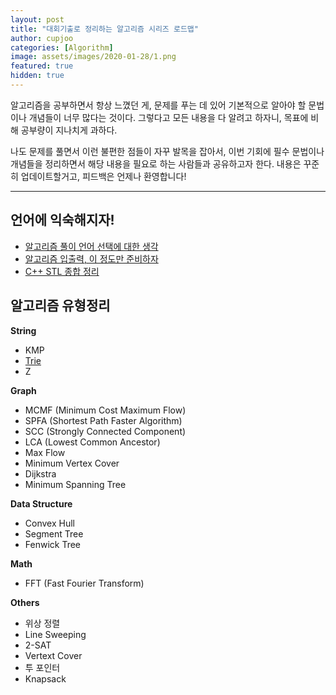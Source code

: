 ```yaml
---
layout: post
title: "대회기출로 정리하는 알고리즘 시리즈 로드맵"
author: cupjoo
categories: [Algorithm]
image: assets/images/2020-01-28/1.png
featured: true
hidden: true
---
```


알고리즘을 공부하면서 항상 느꼈던 게, 문제를 푸는 데 있어 기본적으로 알아야 할 문법이나 개념들이 너무 많다는 것이다. 그렇다고 모든 내용을 다 알려고 하자니, 목표에 비해 공부량이 지나치게 과하다.

나도 문제를 풀면서 이런 불편한 점들이 자꾸 발목을 잡아서, 이번 기회에 필수 문법이나 개념들을 정리하면서 해당 내용을 필요로 하는 사람들과 공유하고자 한다. 내용은 꾸준히 업데이트할거고, 피드백은 언제나 환영합니다!

---

## 언어에 익숙해지자!

- [알고리즘 풀이 언어 선택에 대한 생각](https://cupjoo.github.io/알고리즘-풀이-언어-선택에-대한-생각)
- [알고리즘 입출력, 이 정도만 준비하자](https://cupjoo.github.io/알고리즘-입출력-이-정도만-준비하자)
- [C++ STL 종합 정리](https://cupjoo.github.io/C++-STL-종합-정리)

## 알고리즘 유형정리

**String**

- KMP
- [Trie](https://cupjoo.github.io/알고리즘-유형정리-Trie)
- Z

**Graph**

- MCMF (Minimum Cost Maximum Flow)
- SPFA (Shortest Path Faster Algorithm)
- SCC (Strongly Connected Component)
- LCA (Lowest Common Ancestor)
- Max Flow
- Minimum Vertex Cover
- Dijkstra
- Minimum Spanning Tree

**Data Structure**

- Convex Hull
- Segment Tree
- Fenwick Tree

**Math**

- FFT (Fast Fourier Transform)

**Others**

- 위상 정렬
- Line Sweeping
- 2-SAT
- Vertext Cover
- 투 포인터
- Knapsack
